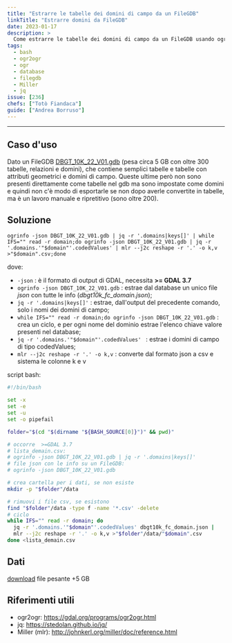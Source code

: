 ```yaml
---
title: "Estrarre le tabelle dei domini di campo da un FileGDB"
linkTitle: "Estrarre domini da FileGDB"
date: 2023-01-17
description: >
  Come estrarre le tabelle dei domini di campo da un FileGDB usando ogr2ogr
tags:
  - bash
  - ogr2ogr
  - ogr
  - database
  - filegdb
  - Miller
  - jq
issue: [236]
chefs: ["Totò Fiandaca"]
guide: ["Andrea Borruso"]
---
```


---

## Caso d'uso

Dato un FileGDB [DBGT_10K_22_V01.gdb](https://www.sardegnageoportale.it/index.php?xsl=2420&s=40&v=9&c=95645&es=6603&na=1&n=100&esp=1&tb=14401) (pesa circa 5 GB con oltre 300 tabelle, relazioni e domini), che contiene semplici tabelle e tabelle con attributi geometrici e domini di campo. Queste ultime però non sono presenti direttamente come tabelle nel gdb ma sono impostate come domini e quindi non c'è modo di esportarle se non dopo averle convertite in tabelle, ma è un lavoro manuale e ripretitivo (sono oltre 200).

## Soluzione

```
ogrinfo -json DBGT_10K_22_V01.gdb | jq -r '.domains|keys[]' | while IFS="" read -r domain;do ogrinfo -json DBGT_10K_22_V01.gdb | jq -r '.domains.'"$domain"'.codedValues' | mlr --j2c reshape -r '.' -o k,v >"$domain".csv;done
```

dove:
- `-json` : è il formato di output di GDAL, necessita **>= GDAL 3.7**
- `ogrinfo -json DBGT_10K_22_V01.gdb` : estrae dal database un unico file _json_ con tutte le info (_dbgt10k_fc_domain.json_);
- `jq -r '.domains|keys[]'` : estrae, dall'output del precedente comando, solo i nomi dei domini di campo;
- `while IFS="" read -r domain;do ogrinfo -json DBGT_10K_22_V01.gdb` : crea un ciclo, e per ogni nome del dominio estrae l'elenco chiave valore presenti nel database;
- `jq -r '.domains.'"$domain"'.codedValues' ` : estrae i domini di campo di tipo codedValues;
- `mlr --j2c reshape -r '.' -o k,v` : converte dal formato json a csv e sistema le colonne k e v

script bash:

```sh
#!/bin/bash

set -x
set -e
set -u
set -o pipefail

folder="$(cd "$(dirname "${BASH_SOURCE[0]}")" && pwd)"

# occorre  >=GDAL 3.7
# lista_demain.csv:
# ogrinfo -json DBGT_10K_22_V01.gdb | jq -r '.domains|keys[]'
# file json con le info su un FileGDB:
# ogrinfo -json DBGT_10K_22_V01.gdb

# crea cartella per i dati, se non esiste
mkdir -p "$folder"/data

# rimuovi i file csv, se esistono
find "$folder"/data -type f -name '*.csv' -delete
# ciclo
while IFS="" read -r domain; do
  jq -r '.domains.'"$domain"'.codedValues' dbgt10k_fc_domain.json |
  mlr --j2c reshape -r '.' -o k,v >"$folder"/data/"$domain".csv
done <lista_demain.csv
```

## Dati

[download](https://www.sardegnageoportale.it/index.php?xsl=2420&s=40&v=9&c=95645&es=6603&na=1&n=100&esp=1&tb=14401) file pesante +5 GB

## Riferimenti utili

- ogr2ogr: <https://gdal.org/programs/ogr2ogr.html>
- jq: <https://stedolan.github.io/jq/>
- Miller (mlr): <http://johnkerl.org/miller/doc/reference.html>

